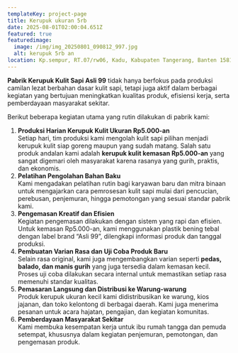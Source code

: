 ```yaml
---
templateKey: project-page
title: Kerupuk ukuran 5rb
date: 2025-08-01T02:00:04.651Z
featured: true
featuredimage:
  image: /img/img_20250801_090812_997.jpg
  alt: kerupuk 5rb an
location: Kp.sempur, RT.07/rw06, Kadu, Kabupaten Tangerang, Banten 15810
---
```

**Pabrik Kerupuk Kulit Sapi Asli 99** tidak hanya berfokus pada produksi camilan lezat berbahan dasar kulit sapi, tetapi juga aktif dalam berbagai kegiatan yang bertujuan meningkatkan kualitas produk, efisiensi kerja, serta pemberdayaan masyarakat sekitar.

Berikut beberapa kegiatan utama yang rutin dilakukan di pabrik kami:

1. **Produksi Harian Kerupuk Kulit Ukuran Rp5.000-an**\
   Setiap hari, tim produksi kami mengolah kulit sapi pilihan menjadi kerupuk kulit siap goreng maupun yang sudah matang. Salah satu produk andalan kami adalah **kerupuk kulit kemasan Rp5.000-an** yang sangat digemari oleh masyarakat karena rasanya yang gurih, praktis, dan ekonomis.
2. **Pelatihan Pengolahan Bahan Baku**\
   Kami mengadakan pelatihan rutin bagi karyawan baru dan mitra binaan untuk mengajarkan cara pemrosesan kulit sapi mulai dari pencucian, perebusan, penjemuran, hingga pemotongan yang sesuai standar pabrik kami.
3. **Pengemasan Kreatif dan Efisien**\
   Kegiatan pengemasan dilakukan dengan sistem yang rapi dan efisien. Untuk kemasan Rp5.000-an, kami menggunakan plastik bening tebal dengan label brand “Asli 99”, dilengkapi informasi produk dan tanggal produksi.
4. **Pembuatan Varian Rasa dan Uji Coba Produk Baru**\
   Selain rasa original, kami juga mengembangkan varian seperti **pedas, balado, dan manis gurih** yang juga tersedia dalam kemasan kecil. Proses uji coba dilakukan secara internal untuk memastikan setiap rasa memenuhi standar kualitas.
5. **Pemasaran Langsung dan Distribusi ke Warung-warung**\
   Produk kerupuk ukuran kecil kami didistribusikan ke warung, kios jajanan, dan toko kelontong di berbagai daerah. Kami juga menerima pesanan untuk acara hajatan, pengajian, dan kegiatan komunitas.
6. **Pemberdayaan Masyarakat Sekitar**\
   Kami membuka kesempatan kerja untuk ibu rumah tangga dan pemuda setempat, khususnya dalam kegiatan penjemuran, pemotongan, dan pengemasan produk.